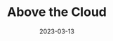 ---
title: "Above the Cloud"
excerpt: "Where peaks peek through veils"
gallery_name: "above-the-cloud"
date: 2023-03-13
tags: ["🕹️Everyone deserves a tag -- even the ..."]
header:
  overlay_image: abovethecloud-3v1.jpg
---